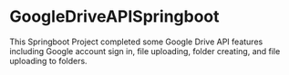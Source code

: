 # GoogleDriveAPISpringboot

This Springboot Project completed some Google Drive API features including Google account sign in, file uploading, folder creating, and file uploading to folders.
